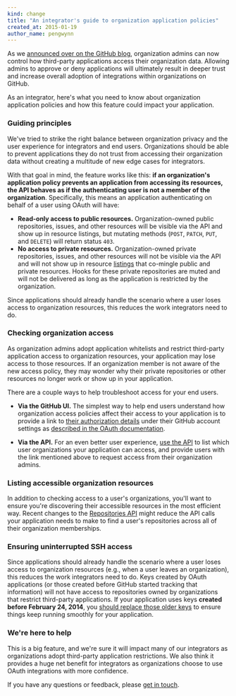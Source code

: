 ```yaml
---
kind: change
title: "An integrator's guide to organization application policies"
created_at: 2015-01-19
author_name: pengwynn
---
```


As we [announced over on the GitHub blog][ann], organization admins can now
control how third-party applications access their organization data. Allowing
admins to approve or deny applications will ultimately result in deeper trust
and increase overall adoption of integrations within organizations on GitHub.

As an integrator, here's what you need to know about organization application
policies and how this feature could impact your application.

### Guiding principles

We've tried to strike the right balance between organization privacy and the
user experience for integrators and end users. Organizations should be able to
prevent applications they do not trust from accessing their organization data
without creating a multitude of new edge cases for integrators.

With that goal in mind, the feature works like this: **if an organization's
application policy prevents an application from accessing its resources, the
API behaves as if the authenticating user is not a member of the
organization**. Specifically, this means an application authenticating on
behalf of a user using OAuth will have:

- **Read-only access to public resources.** Organization-owned public
    repositories, issues, and other resources will be visible via the API and
    show up in resource listings, but mutating methods (`POST`, `PATCH`, `PUT`,
    and `DELETE`) will return status `403`.
- **No access to private resources.** Organization-owned private repositories,
    issues, and other resources will not be visible via the API and will not
    show up in resource [listings][] that co-mingle public and private
    resources. Hooks for these private repositories are muted and will not be
    delivered as long as the application is restricted by the organization.

Since applications should already handle the scenario where a user loses access
to organization resources, this reduces the work integrators need to do.

### Checking organization access

As organization admins adopt application whitelists and restrict third-party
application access to organization resources, your application may lose access
to those resources. If an organization member is not aware of the new access
policy, they may wonder why their private repositories or other resources no
longer work or show up in your application.

There are a couple ways to help troubleshoot access for your end users.

- **Via the GitHub UI.** The simplest way to help end users understand how
    organization access policies affect their access to your application is to
    provide a link to [their authorization details][help-request-approval]
    under their GitHub account settings as [described in the OAuth
    documentation][auth-link].

- **Via the API.** For an even better user experience, [use the
    API][discovering-guide] to list which user organizations your application
    can access, and provide users with the link mentioned above to request
    access from their organization admins.

### Listing accessible organization resources

In addition to checking access to a user's organizations, you'll want to ensure
you're discovering their accessible resources in the most efficient way. Recent
changes to the [Repositories API][listing-repos] might reduce the API calls
your application needs to make to find a user's repositories across all of
their organization memberships.

### Ensuring uninterrupted SSH access

Since applications should already handle the scenario where a user loses access
to organization resources (e.g., when a user leaves an organization), this
reduces the work integrators need to do. Keys created by OAuth applications (or
those created before GitHub started tracking that information) will not have
access to repositories owned by organizations that restrict third-party
applications. If your application uses keys **created before February 24,
2014**, you [should replace those older keys][keys] to ensure things keep
running smoothly for your application.

### We're here to help

This is a big feature, and we're sure it will impact many of our integrators as
organizations adopt third-party application restrictions. We also think it
provides a huge net benefit for integrators as organizations choose to use
OAuth integrations with more confidence.

If you have any questions or feedback, please [get in touch][contact].

[ann]: https://github.com/blog/1941-organization-approved-applications
[auth-link]: /v3/oauth/#directing-users-to-review-their-access-for-an-application
[help-request-approval]: https://help.github.com/articles/requesting-organization-approval-for-your-authorized-applications/
[list-orgs]: /v3/orgs/#list-your-organizations
[contact]: https://github.com/contact?form[subject]=Organization+Access+Policies+help+for+integrators
[listing-repos]: /v3/repos/#list-your-repositories
[discovering-guide]: /guides/discovering-resources-for-a-user/
[keys]: /changes/2014-12-12-replace-older-ssh-keys-created-by-your-application/
[listings]: /v3/issues/#list-issues
